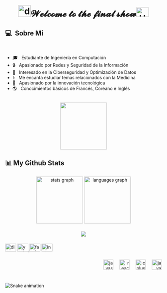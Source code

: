 # <div align="center"><img alt="dsmark" height="37px" width="40px" src="https://c.tenor.com/P7zWdgA3E2EAAAAi/spunchbob-the-g.gif"></img>𝓦𝓮𝓵𝓬𝓸𝓶𝓮 𝓽𝓸 𝓽𝓱𝓮 𝓯𝓲𝓷𝓪𝓵 𝓼𝓱𝓸𝔀<img alt="Hola" height="30px" width="40px" src="https://emojipedia-us.s3.amazonaws.com/source/skype/289/ghost_1f47b.png"></img>
<h2> 💻 &nbsp;Sobre Mí </h2> 
<br>
<ul>
    <li>🎓 &nbsp; Estudiante de Ingeniería en Computación</li>
    <li>🔒 &nbsp; Apasionado por Redes y Seguridad de la Información</li>
    <li>🧠 &nbsp; Interesado en la Ciberseguridad y Optimización de Datos</li>
    <li>⚕️ &nbsp; Me encanta estudiar temas relacionados con la Medicina</li>
    <li>🚀 &nbsp; Apasionado por la innovación tecnológica</li>
    <li>🌎 &nbsp; Conocimientos básicos de Francés, Coreano e Inglés</li>
</ul>
<p align="center">
    <br>
    <img height="150em" src="https://github-readme-stats-eight-theta.vercel.app/api?username=TuUsuario&show_icons=true&theme=algolia&include_all_commits=true&count_private=true"/>
</p>

## 📊 My Github Stats

###

<div align="center">
  <img src="https://github-readme-stats.vercel.app/api?username=Seany-Aguilar&hide_title=false&hide_rank=false&show_icons=true&include_all_commits=true&count_private=true&disable_animations=false&theme=dracula&locale=en&hide_border=false&order=1" height="150" alt="stats graph"  />
  <img src="https://github-readme-stats.vercel.app/api/top-langs?username=Seany-Aguilar&locale=es&hide_title=false&layout=compact&card_width=320&langs_count=5&theme=blueberry&hide_border=false&order=2" height="150" alt="languages graph"  />
</div>

###

<div align="center">
  <img src="https://visitor-badge.laobi.icu/badge?page_id=Seany-Aguilar.Seany-Aguilar&left_color=darkblue&right_color=deepskyblue"  />
</div>

###

<div align="left">
  <img src="https://raw.githubusercontent.com/maurodesouza/profile-readme-generator/master/src/assets/icons/social/discord/default.svg" width="35" height="25" alt="discord logo"  />
  <a href="https://youtube.com/@seanyaguilar8625?si=J4F3OtyAhZT-mZoJ" target="_blank">
    <img src="https://raw.githubusercontent.com/maurodesouza/profile-readme-generator/master/src/assets/icons/social/youtube/default.svg" width="35" height="25" alt="youtube logo"  />
  </a>
  <img src="https://raw.githubusercontent.com/maurodesouza/profile-readme-generator/master/src/assets/icons/social/facebook/default.svg" width="35" height="25" alt="facebook logo"  />
  <a href="https://www.instagram.com/sxxn_xl" target="_blank">
    <img src="https://raw.githubusercontent.com/maurodesouza/profile-readme-generator/master/src/assets/icons/social/instagram/default.svg" width="35" height="25" alt="instagram logo"  />
  </a>
</div>

###

<div align="right">
  <img src="https://cdn.jsdelivr.net/gh/devicons/devicon/icons/javascript/javascript-original.svg" height="32" alt="javascript logo"  />
  <img width="12" />
  <img src="https://cdn.jsdelivr.net/gh/devicons/devicon/icons/react/react-original.svg" height="32" alt="react logo"  />
  <img width="12" />
  <img src="https://cdn.jsdelivr.net/gh/devicons/devicon/icons/cplusplus/cplusplus-original.svg" height="32" alt="cplusplus logo"  />
  <img width="12" />
  <img src="https://cdn.jsdelivr.net/gh/devicons/devicon/icons/java/java-original.svg" height="32" alt="java logo"  />
</div>

###

<br clear="both">

<img src="https://raw.githubusercontent.com/Seany-Aguilar/Seany-Aguilar/output/snake.svg" alt="Snake animation" />

###
